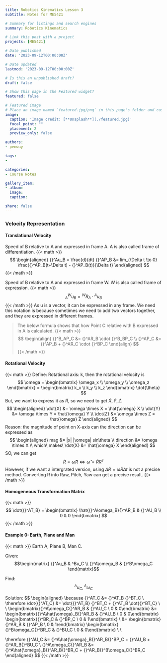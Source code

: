 ```yaml
---
title: Robotics Kinematics Lesson 3
subtitle: Notes for ME5421

# Summary for listings and search engines
summary: Robotics Kinematics

# Link this post with a project
projects: [ME5421]

# Date published
date: '2023-09-12T00:00:00Z'

# Date updated
lastmod: '2023-09-12T00:00:00Z'

# Is this an unpublished draft?
draft: false

# Show this page in the Featured widget?
featured: false

# Featured image
# Place an image named `featured.jpg/png` in this page's folder and customize its options here.
image:
  caption: 'Image credit: [**Unsplash**](./featured.jpg)'
  focal_point: ""
  placement: 2
  preview_only: false

authors:
- penway

tags:
- 

categories:
- Course Notes

gallery_item:
- album: 
  image:
  caption:

share: false
---
```


### Velocity Representation

#### Translational Velocity

Speed of B relative to A and expressed in frame A. A is also called frame of differentiation.
{{< math >}}
$$
\begin{aligned}
{}^Au_B = \frac{d}{dt} {}^AP_B &= lim_{\Delta t \to 0} \frac{{}^AP_B(t+\Delta t) - {}^AP_B(t)}{\Delta t}
\end{aligned}
$$
{{< /math >}}

Speed of B relative to A and expressed in frame W. W is also called frame of expression.
{{< math >}}
$$
{}^W_Au_B = {}^WR_A \cdot {}^Au_B
$$
{{< /math >}}
As u is a vector, it can be expressed in any frame. We need this notation is because sometimes we need to add two vectors together, and they are expressed in different frames.

> The below formula shows that how Point C relative with B expressed in A is calculated.
{{< math >}}
$$
\begin{align}
{}^B_AP_C &= {}^AR_B \cdot {}^B_BP_C \\
{}^AP_C &= {}^AP_B + {}^AR_C \cdot {}^BP_C
\end{align}
$$
{{< /math >}}

#### Rotational Velocity
{{< math >}}
Define: Rotational axis: k, then the rotational velocity is
$$
\omega = \begin{bmatrix} \omega_x \\ \omega_y \\ \omega_z \end{bmatrix}
= \begin{bmatrix} k_x \\ k_y \\ k_z \end{bmatrix} \dot{\theta}
$$
But, we want to express it as $\dot{R}$, so we need to get $\dot{X}, \dot{Y}, \dot{Z}$.
$$
\begin{aligned}
\dot{X} &= \omega \times X = \hat{\omega} X \\
\dot{Y} &= \omega \times Y = \hat{\omega} Y \\
\dot{Z} &= \omega \times Z = \hat{\omega} Z
\end{aligned}
$$
Reason: the magnitude of point on X-axis can the direction can be expressed as
$$
\begin{aligned}
mag &= |x| |\omega| sin\theta \\
direction &= \omega \times X \\
which\ makes\ \dot{X} &= \hat{\omega} X
\end{aligned}
$$
SO, we can get
$$
\dot{R} = \hat{\omega} R \Leftrightarrow \hat{\omega} = \dot{R} R^T
$$
However, if we want a intergrated version, using $\Delta R = \hat{\omega} R \Delta t$ is not a precise method. Converting R into Raw, Pitch, Yaw can get a precise result.
{{< /math >}}

#### Homogeneous Transformation Matrix
{{< math >}}
$$
\dot{{}^AT_B} = \begin{bmatrix} 
\hat{{}^A\omega_B}{}^AR_B & {}^AU_B \\ 
0 & 0 
\end{bmatrix}
$$
{{< /math >}}

#### Example 0: Earth, Plane and Man
{{< math >}}
Earth A, Plane B, Man C.

Given: $$\begin{matrix} {}^Au_B & ^Bu_C \\ {}^A\omega_B & {}^B\omega_C \end{matrix}$$

Find: $${}^Au_C, {}^A\omega_C$$

Solution:
$$
\begin{aligned}
\because {}^AT_C &= {}^AT_B {}^BT_C \\
\therefore \dot{{}^AT_C} &= \dot{{}^AT_B} {}^BT_C + {}^AT_B \dot{{}^BT_C} \\ \\
\begin{bmatrix}{}^A\omega_C{}^AR_B & {}^AU_C \\ 0 & 0\end{bmatrix}
&= \begin{bmatrix}{}^A\hat{\omega}_B{}^AR_B & {}^AU_B \\ 0 & 0\end{bmatrix}
\begin{bmatrix}{}^BR_C & {}^BP_C \\ 0 & 1\end{bmatrix} \\
&+ \begin{bmatrix}{}^AR_B & {}^AP_B \\ 0 & 1\end{bmatrix}
\begin{bmatrix}{}^B\omega_C{}^BR_C & {}^BU_C \\ 0 & 0\end{bmatrix} \\ \\

\therefore 
{}^AU_C &= {}^A\hat{\omega}_B{}^AR_B{}^BP_C + {}^AU_B + {}^AR_B{}^BU_C \\
{}^A\omega_C{}^AR_B &= {}^A\hat{\omega}_B{}^AR_B{}^BR_C + {}^AR_B{}^B\omega_C{}^BR_C
\end{aligned}
$$
{{< /math >}}
